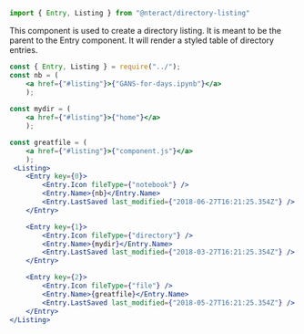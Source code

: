 ```jsx static
import { Entry, Listing } from "@nteract/directory-listing"
```
This component is used to create a directory listing. It is meant to be the parent to the Entry component. It will render a styled table of directory entries. 

```jsx
const { Entry, Listing } = require("../");
const nb = (
    <a href={"#listing"}>{"GANS-for-days.ipynb"}</a>
    );
    
const mydir = (
    <a href={"#listing"}>{"home"}</a>
    );

const greatfile = (
    <a href={"#listing"}>{"component.js"}</a>
    );
 <Listing>
    <Entry key={0}>
        <Entry.Icon fileType={"notebook"} />
        <Entry.Name>{nb}</Entry.Name>
        <Entry.LastSaved last_modified={"2018-06-27T16:21:25.354Z"} />
    </Entry>

    <Entry key={1}>
        <Entry.Icon fileType={"directory"} />
        <Entry.Name>{mydir}</Entry.Name>
        <Entry.LastSaved last_modified={"2018-03-27T16:21:25.354Z"} />
    </Entry>

    <Entry key={2}>
        <Entry.Icon fileType={"file"} />
        <Entry.Name>{greatfile}</Entry.Name>
        <Entry.LastSaved last_modified={"2018-05-27T16:21:25.354Z"} />
    </Entry>
</Listing>
```